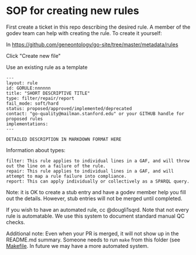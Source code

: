 # SOP for creating new rules

First create a ticket in this repo describing the desired rule. A
member of the godev team can help with creating the rule. To create it yourself:

In
https://github.com/geneontology/go-site/tree/master/metadata/rules

Click "Create new file"

Use an existing rule as a template

```
---
layout: rule
id: GORULE:nnnnnn
title: "SHORT DESCRIPTIVE TITLE"
type: filter/repair/report
fail_mode: soft/hard
status: proposed/approved/implemented/deprecated
contact: "go-quality@mailman.stanford.edu" or your GITHUB handle for proposed rules
implementations:
---

DETAILED DESCRIPTION IN MARKDOWN FORMAT HERE

```

Information about types:

    filter: This rule applies to individual lines in a GAF, and will throw out the line on a failure of the rule. 
    repair: This rule applies to individual lines in a GAF, and will attempt to map a rule failure into compliance.
    report: This can apply individually or collectively as a SPARQL query.


Note: it is OK to create a stub entry and have a godev member help you
fill out the details. However, stub entries will not be merged until
completed.

If you wish to have an automated rule, cc @dougli1sqrd. Note that not
every rule is automatable. We use this system to document standard
manual QC checks.

Additional note: Even when your PR is merged, it will not show up in
the README.md summary. Someone needs to run `make` from this folder
(see [Makefile](Makefile). In future we may have a more automated
system.
